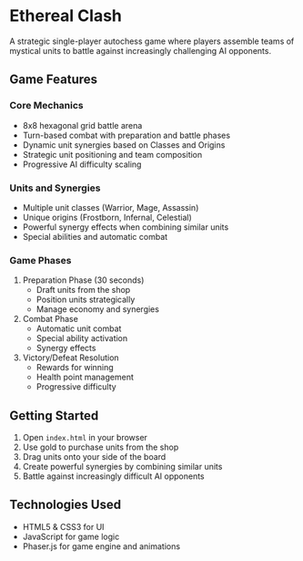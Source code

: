# Ethereal Clash

A strategic single-player autochess game where players assemble teams of mystical units to battle against increasingly challenging AI opponents.

## Game Features

### Core Mechanics
- 8x8 hexagonal grid battle arena
- Turn-based combat with preparation and battle phases
- Dynamic unit synergies based on Classes and Origins
- Strategic unit positioning and team composition
- Progressive AI difficulty scaling

### Units and Synergies
- Multiple unit classes (Warrior, Mage, Assassin)
- Unique origins (Frostborn, Infernal, Celestial)
- Powerful synergy effects when combining similar units
- Special abilities and automatic combat

### Game Phases
1. Preparation Phase (30 seconds)
   - Draft units from the shop
   - Position units strategically
   - Manage economy and synergies
2. Combat Phase
   - Automatic unit combat
   - Special ability activation
   - Synergy effects
3. Victory/Defeat Resolution
   - Rewards for winning
   - Health point management
   - Progressive difficulty

## Getting Started
1. Open `index.html` in your browser
2. Use gold to purchase units from the shop
3. Drag units onto your side of the board
4. Create powerful synergies by combining similar units
5. Battle against increasingly difficult AI opponents

## Technologies Used
- HTML5 & CSS3 for UI
- JavaScript for game logic
- Phaser.js for game engine and animations

